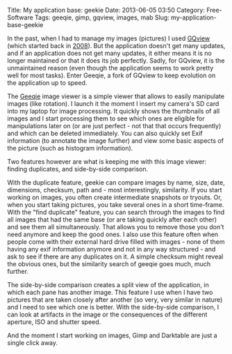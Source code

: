 Title: My application base: geekie
Date: 2013-06-05 03:50
Category: Free-Software
Tags: geeqie, gimp, gqview, images, mab
Slug: my-application-base-geekie

In the past, when I had to manage my images (pictures) I used
[GQview](http://gqview.sourceforge.net/) (which started back in
[2008](http://blog.siphos.be/2008/08/playing-with-gqview/)). But the
application doesn't get many updates, and if an application does not get
many updates, it either means it is no longer maintained or that it does
its job perfectly. Sadly, for GQview, it is the unmaintained reason
(even though the application seems to work pretty well for most tasks).
Enter Geeqie, a fork of GQview to keep evolution on the application up
to speed.

The [Geeqie](http://geeqie.sourceforge.net/) image viewer is a simple
viewer that allows to easily manipulate images (like rotation). I launch
it the moment I insert my camera's SD card into my laptop for image
processing. It quickly shows the thumbnails of all images and I start
processing them to see which ones are eligible for manipulations later
on (or are just perfect - not that that occurs frequently) and which can
be deleted immediately. You can also quickly set Exif information (to
annotate the image further) and view some basic aspects of the picture
(such as histogram information).

Two features however are what is keeping me with this image viewer:
finding duplicates, and side-by-side comparison.

With the duplicate feature, geekie can compare images by name, size,
date, dimensions, checksum, path and - most interestingly, similarity.
If you start working on images, you often create intermediate snapshots
or tryouts. Or, when you start taking pictures, you take several ones in
a short time-frame. With the "find duplicate" feature, you can search
through the images to find all images that had the same base (or are
taking quickly after each other) and see them all simultaneously. That
allows you to remove those you don't need anymore and keep the good
ones. I also use this feature often when people come with their external
hard drive filled with images - none of them having any exif information
anymore and not in any way structured - and ask to see if there are any
duplicates on it. A simple checksum might reveal the obvious ones, but
the similarity search of geeqie goes much, much further.

The side-by-side comparison creates a split view of the application, in
which each pane has another image. This feature I use when I have two
pictures that are taken closely after another (so very, very similar in
nature) and I need to see which one is better. With the side-by-side
comparison, I can look at artifacts in the image or the consequences of
the different aperture, ISO and shutter speed.

And the moment I start working on images, Gimp and Darktable are just a
single click away.
